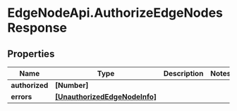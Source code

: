 # EdgeNodeApi.AuthorizeEdgeNodesResponse

## Properties

Name | Type | Description | Notes
------------ | ------------- | ------------- | -------------
**authorized** | **[Number]** |  | 
**errors** | [**[UnauthorizedEdgeNodeInfo]**](UnauthorizedEdgeNodeInfo.md) |  | 


